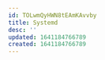 ```yaml
---
id: TOLwmQyHWN8tEAmKAvvby
title: Systemd
desc: ''
updated: 1641184766789
created: 1641184766789
---
```


